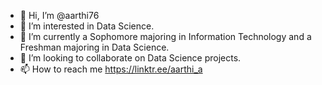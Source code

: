 - 👋 Hi, I’m @aarthi76
- 👀 I’m interested in Data Science.
- 🌱 I’m currently a Sophomore majoring in Information Technology and a Freshman majoring in Data Science.
- 💞️ I’m looking to collaborate on Data Science projects.
- 📫 How to reach me https://linktr.ee/aarthi_a

<!---
aarthi76/aarthi76 is a ✨ special ✨ repository because its `README.md` (this file) appears on your GitHub profile.
You can click the Preview link to take a look at your changes.
--->
